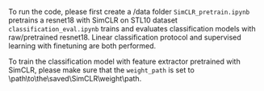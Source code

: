 To run the code, please first create a /data folder 
`SimCLR_pretrain.ipynb` pretrains a resnet18 with SimCLR on STL10 dataset
`classification_eval.ipynb` trains and evaluates classification models with raw/pretrained resnet18. Linear classification protocol and supervised learning with finetuning are both performed.

To train the classification model with feature extractor pretrained with SimCLR, please make sure that the  `weight_path` is set to \path\to\the\saved\SimCLR\weight\path.
